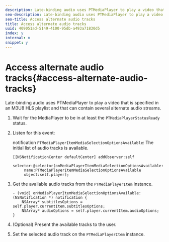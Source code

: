 ```yaml
---
description: Late-binding audio uses PTMediaPlayer to play a video that is specified in an M3U8 HLS playlist and that can contain several alternate audio streams.
seo-description: Late-binding audio uses PTMediaPlayer to play a video that is specified in an M3U8 HLS playlist and that can contain several alternate audio streams.
seo-title: Access alternate audio tracks
title: Access alternate audio tracks
uuid: 409051ad-5149-4100-95db-a493a71830d5
index: y
internal: n
snippet: y
---
```


# Access alternate audio tracks{#access-alternate-audio-tracks}

Late-binding audio uses PTMediaPlayer to play a video that is specified in an M3U8 HLS playlist and that can contain several alternate audio streams.

1. Wait for the MediaPlayer to be in at least the `PTMediaPlayerStatusReady` status.
1. Listen for this event:

   notification `PTMediaPlayerItemMediaSelectionOptionsAvailable`: The initial list of audio tracks is available. 

   ```
   [[NSNotificationCenter defaultCenter] addObserver:self 
        selector:@selector(onMediaPlayerItemMediaSelectionOptionsAvailable:) 
        name:PTMediaPlayerItemMediaSelectionOptionsAvailable  
        object:self.player];
   ```

1. Get the available audio tracks from the `PTMediaPlayerItem` instance.

   ```
   - (void) onMediaPlayerItemMediaSelectionOptionsAvailable:(NSNotification *) notification { 
       NSArray* subtitlesOptions = self.player.currentItem.subtitlesOptions; 
       NSArray* audioOptions = self.player.currentItem.audioOptions; 
   }
   ```

1. (Optional) Present the available tracks to the user.
1. Set the selected audio track on the `PTMediaPlayerItem` instance.
